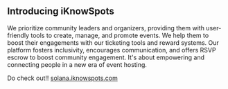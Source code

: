 ## Introducing iKnowSpots

We prioritize community leaders and organizers, providing them with user-friendly tools to create, manage, and promote events. We help them to boost their engagements with our ticketing tools and reward systems. Our platform fosters inclusivity, encourages communication, and offers RSVP escrow to boost community engagement. It's about empowering and connecting people in a new era of event hosting.


Do check out!! <a href="https://solana.iknowspots.com/">solana.iknowspots.com</a>
